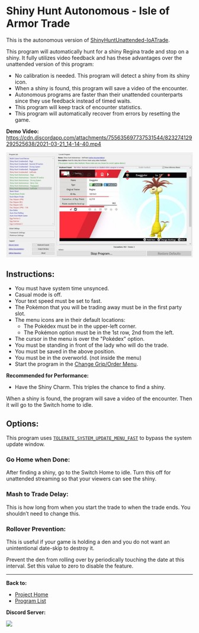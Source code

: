 # Shiny Hunt Autonomous - Isle of Armor Trade

This is the autonomous version of [ShinyHuntUnattended-IoATrade](../NativePrograms/ShinyHuntUnattended-IoATrade.md).

This program will automatically hunt for a shiny Regina trade and stop on a shiny. It fully utilizes video feedback and has these advantages over the unattended version of this program:
- No calibration is needed. This program will detect a shiny from its shiny icon.
- When a shiny is found, this program will save a video of the encounter.
- Autonomous programs are faster than their unattended counterparts since they use feedback instead of timed waits.
- This program will keep track of encounter statistics.
- This program will automatically recover from errors by resetting the game.

**Demo Video:** https://cdn.discordapp.com/attachments/755635697737531544/823274129292525638/2021-03-21_14-14-40.mp4

<img src="images/ShinyHuntAutonomous-IoATrade.jpg" width="800">

## Instructions:
- You must have system time unsynced.
- Casual mode is off.
- Your text speed must be set to fast.
- The Pokémon that you will be trading away must be in the first party slot.
- The menu icons are in their default locations:
  - The Pokédex must be in the upper-left corner.
  - The Pokémon option must be in the 1st row, 2nd from the left. 
- The cursor in the menu is over the "Pokédex" option.
- You must be standing in front of the lady who will do the trade.
- You must be saved in the above position.
- You must be in the overworld. (not inside the menu)
- Start the program in the [Change Grip/Order Menu](../Appendix/ChangeGripOrderMenu.md).

**Recommended for Performance:**
- Have the Shiny Charm. This triples the chance to find a shiny.

When a shiny is found, the program will save a video of the encounter. Then it will go to the Switch home to idle.

## Options:

This program uses [`TOLERATE_SYSTEM_UPDATE_MENU_FAST`](../Appendix/GlobalSettings.md#tolerate-system-update-menu-fast) to bypass the system update window.

### Go Home when Done:

After finding a shiny, go to the Switch Home to idle. Turn this off for unattended streaming so that your viewers can see the shiny.

### Mash to Trade Delay:

This is how long from when you start the trade to when the trade ends. You shouldn’t need to change this.

### Rollover Prevention:

This is useful if your game is holding a den and you do not want an unintentional date-skip to destroy it.

Prevent the den from rolling over by periodically touching the date at this interval. Set this value to zero to disable the feature.


<hr>

**Back to:**
- [Project Home](/README.md)
- [Program List](/Documentation/ProgramList.md)

**Discord Server:** 

[<img src="https://canary.discordapp.com/api/guilds/695809740428673034/widget.png?style=banner2">](https://discord.gg/cQ4gWxN)
